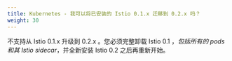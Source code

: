 ```yaml
---
title: Kubernetes - 我可以将已安装的 Istio 0.1.x 迁移到 0.2.x 吗？
weight: 30
---
```


不支持从 Istio 0.1.x 升级到 0.2.x 。您必须完整卸载 Istio 0.1 ，_包括所有的 pods 和其 Istio sidecar_，并全新安装 Istio 0.2 之后再重新开始。
